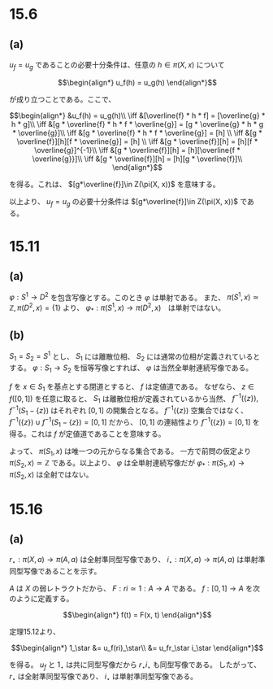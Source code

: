 # 15.6

## (a)

$u_f=u_g$ であることの必要十分条件は、任意の $h \in \pi(X, x)$ について

$$\begin{align*}
u_f(h) = u_g(h)
\end{align*}$$

が成り立つことである。ここで、

$$\begin{align*}
&u_f(h) = u_g(h)\\
\iff &[\overline{f} * h * f] = [\overline{g} * h * g]\\
\iff &[g * \overline{f} * h * f * \overline{g}] = [g * \overline{g} * h * g * \overline{g}]\\
\iff &[g * \overline{f} * h * f * \overline{g}] = [h] \\
\iff &[g * \overline{f}][h][f * \overline{g}] = [h] \\
\iff &[g * \overline{f}][h] = [h][f * \overline{g}]^{-1}\\
\iff &[g * \overline{f}][h] = [h][\overline{f * \overline{g}}]\\
\iff &[g * \overline{f}][h] = [h][g * \overline{f}]\\
\end{align*}$$

を得る。これは、 $[g*\overline{f}]\in Z(\pi(X, x))$ を意味する。

以上より、 $u_f=u_g$ の必要十分条件は $[g*\overline{f}]\in Z(\pi(X, x))$ である。

# 15.11

## (a)

$\varphi : S^1 \to D^2$ を包含写像とする。このとき $\varphi$ は単射である。
また、 $\pi(S^1, x) \simeq \mathbb{Z}, \pi(D^2, x) = \{1\}$ より、 
$\varphi_* : \pi(S^1, x) \to \pi(D^2, x)$　は単射ではない。

## (b)

$S_1 = S_2 = S^1$ とし、 $S_1$ には離散位相、 $S_2$ には通常の位相が定義されているとする。 $\varphi : S_1 \to S_2$ を恒等写像とすれば、 $\varphi$ は当然全単射連続写像である。

$f$ を $x \in S_1$ を基点とする閉道とすると、 $f$ は定値道である。
なぜなら、 $z \in f([0, 1])$ を任意に取ると、 $S_1$ は離散位相が定義されているから当然、 $f^{-1}(\lbrace z\rbrace), f^{-1}(S_1 - \lbrace z\rbrace)$ はそれぞれ $[0, 1]$ の開集合となる。 $f^{-1}(\lbrace z\rbrace)$ 空集合ではなく、 $f^{-1}(\lbrace z\rbrace) \cup f^{-1}(S_1 - \lbrace z\rbrace) = [0, 1]$ だから、 $[0, 1]$ の連結性より $f^{-1}(\lbrace z\rbrace) = [0, 1]$ を得る。これは $f$ が定値道であることを意味する。

よって、 $\pi(S_1, x)$ は唯一つの元からなる集合である。 一方で前問の仮定より $\pi(S_2, x) \simeq \mathbb{Z}$ である。以上より、 $\varphi$ は全単射連続写像だが $\varphi_* : \pi(S_1, x) \to \pi(S_2, x)$ は全射ではない。

# 15.16

## (a)

$r_\star : \pi(X,a) \to \pi(A, a)$ は全射準同型写像であり、 $i_\star : \pi(X, a) \to \pi(A, a)$ は単射準同型写像であることを示す。

$A$ は $X$ の弱レトラクトだから、 $F: ri \simeq 1 : A \to A$ である。
$f : [0, 1] \to A$ を次のように定義する。

$$\begin{align*}
f(t) = F(x, t)
\end{align*}$$

定理15.12より、

$$\begin{align*}
1_\star &= u_f(ri)_\star\\
&= u_fr_\star i_\star
\end{align*}$$

を得る。 $u_f$ と $1_\star$ は共に同型写像だから $r_\star i_\star$ も同型写像である。 したがって、 $r_\star$ は全射準同型写像であり、 $i_\star$ は単射準同型写像である。